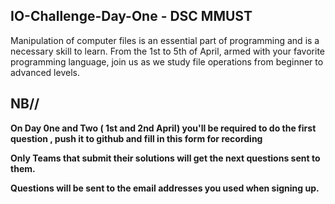## IO-Challenge-Day-One - DSC MMUST


Manipulation of computer files is an essential part of programming and is a necessary skill to learn. 
From the 1st to 5th of April, armed with your favorite programming language, join us  as we study file operations from beginner to advanced levels.



## NB//

**On Day 0ne and Two ( 1st and 2nd April) you'll be required to do the first question , push it to github and fill in this form for recording**

**Only Teams that submit their solutions will get the next questions sent to them.**

__Questions will be sent to the email addresses you used when signing up.__
